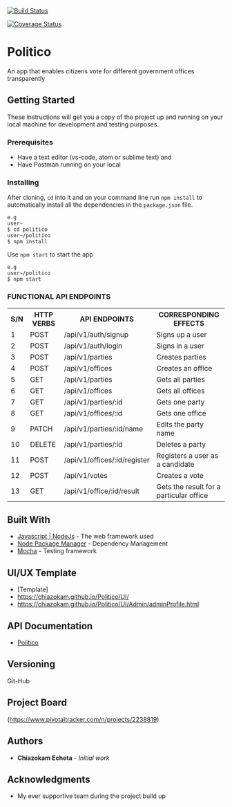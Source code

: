[![Build Status](https://travis-ci.org/Chiazokam/Politico.svg?branch=develop)](https://travis-ci.org/Chiazokam/Politico)

[![Coverage Status](https://coveralls.io/repos/github/Chiazokam/Politico/badge.svg?branch=develop)](https://coveralls.io/github/Chiazokam/Politico?branch=develop)

# Politico
An app that enables citizens vote for different government offices transparently

## Getting Started
These instructions will get you a copy of the project up and running on your local machine for development and testing purposes.

### Prerequisites
* Have a text editor (vs-code, atom or sublime text) and
* Have Postman running on your local

### Installing

After cloning, `cd` into it and on your command line run `npm install` to automatically install all the dependencies in the `package.json` file.

```
e.g
user~
$ cd politico
user~/politico
$ npm install
```

Use `npm start` to start the app
```
e.g
user~/politico
$ npm start
```

### FUNCTIONAL API ENDPOINTS

<table>
<tr><th>S/N</th><th>HTTP VERBS</th><th>API ENDPOINTS</th><th>CORRESPONDING EFFECTS</th></tr>
<tr><td>1</td><td>POST</td> <td>/api/v1/auth/signup</td>  <td>Signs up a user</td></tr>
<tr><td>2</td><td>POST</td> <td>/api/v1/auth/login</td>  <td>Signs in a user</td></tr>
<tr><td>3</td><td>POST</td> <td>/api/v1/parties</td>  <td>Creates parties</td></tr>
<tr><td>4</td><td>POST</td> <td>/api/v1/offices</td>  <td>Creates an office</td></tr>
<tr><td>5</td><td>GET</td> <td>/api/v1/parties</td>  <td>Gets all parties</td></tr>
<tr><td>6</td><td>GET</td> <td>/api/v1/offices</td>  <td>Gets all offices</td></tr>
<tr><td>7</td><td>GET</td> <td>/api/v1/parties/:id</td>  <td>Gets one party</td></tr>
<tr><td>8</td><td>GET</td> <td>/api/v1/offices/:id</td>  <td>Gets one office</td></tr>
<tr><td>9</td><td>PATCH</td> <td>/api/v1/parties/:id/name</td>  <td>Edits the party name</td></tr>
<tr><td>10</td><td>DELETE</td> <td>/api/v1/parties/:id</td>  <td>Deletes a party</td></tr>
<tr><td>11</td><td>POST</td> <td>/api/v1/offices/:id/register</td>  <td>Registers a user as a candidate</td></tr>
<tr><td>12</td><td>POST</td> <td>/api/v1/votes</td>  <td>Creates a vote</td></tr>
<tr><td>13</td><td>GET</td> <td>/api/v1/office/:id/result</td>  <td>Gets the result for a particular office</td></tr>
</table>

## Built With
* [Javascript | NodeJs](https://nodejs.org/en/) - The web framework used
* [Node Package Manager](https://www.npmjs.com/) - Dependency Management
* [Mocha](https://mochajs.org/) - Testing framework

## UI/UX Template

* [Template]
* https://chiazokam.github.io/Politico/UI/
* https://chiazokam.github.io/Politico/UI/Admin/adminProfile.html


## API Documentation
* [Politico](https://politico-voting-app.herokuapp.com/docs)

## Versioning
Git-Hub 

## Project Board
(https://www.pivotaltracker.com/n/projects/2238819)

## Authors
* **Chiazokam Echeta** - *Initial work*

## Acknowledgments
* My ever supportive team during the project build up